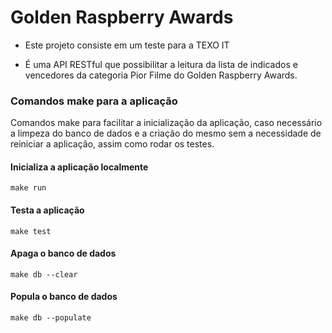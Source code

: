 
# Golden Raspberry Awards

  

- Este projeto consiste em um teste para a TEXO IT

- É uma API RESTful que possibilitar a leitura da lista de indicados e vencedores da categoria Pior Filme do Golden Raspberry Awards.

  

### Comandos make para a aplicação

Comandos make para facilitar a inicialização da aplicação, caso necessário a limpeza do banco de dados e a criação do mesmo sem a necessidade de reiniciar a aplicação, assim como rodar os testes.

#### Inicializa a aplicação localmente

    make run

#### Testa a aplicação

    make test

#### Apaga o banco de dados

    make db --clear

#### Popula o banco de dados

    make db --populate
